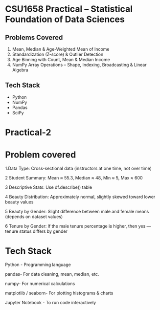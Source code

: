 # CSU1658 Practical – Statistical Foundation of Data Sciences

## Problems Covered
1. Mean, Median & Age-Weighted Mean of Income  
2. Standardization (Z-score) & Outlier Detection  
3. Age Binning with Count, Mean & Median Income  
4. NumPy Array Operations – Shape, Indexing, Broadcasting & Linear Algebra  

## Tech Stack
- Python  
- NumPy  
- Pandas  
- SciPy  


# Practical-2
# Problem covered
1.Data Type:
Cross-sectional data (instructors at one time, not over time)

2️ Student Summary:
 Mean ≈ 55.3, Median ≈ 48, Min ≈ 5, Max ≈ 600

3️ Descriptive Stats:
 Use df.describe() table

4️ Beauty Distribution:
Approximately normal, slightly skewed toward lower beauty values

5️ Beauty by Gender:
 Slight difference between male and female means (depends on dataset values)

6️ Tenure by Gender:
 If the male tenure percentage is higher, then yes — tenure status differs by gender

 # Tech Stack
 
Python -	Programming language

pandas-	For data cleaning, mean, median, etc.

numpy-	For numerical calculations

matplotlib / seaborn-	For plotting histograms & charts

Jupyter Notebook - To run code interactively
